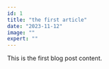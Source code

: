 ```yaml
---
id: 1
title: "the first article"
date: "2023-11-12"
image: ""
expert: ""
---
```


This is the first blog post content.
